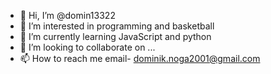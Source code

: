 - 👋 Hi, I’m @domin13322
- 👀 I’m interested in programming and basketball
- 🌱 I’m currently learning JavaScript and python
- 💞️ I’m looking to collaborate on ...
- 📫 How to reach me email- dominik.noga2001@gmail.com

<!---
domin13322/domin13322 is a ✨ special ✨ repository because its `README.md` (this file) appears on your GitHub profile.
You can click the Preview link to take a look at your changes.
--->
